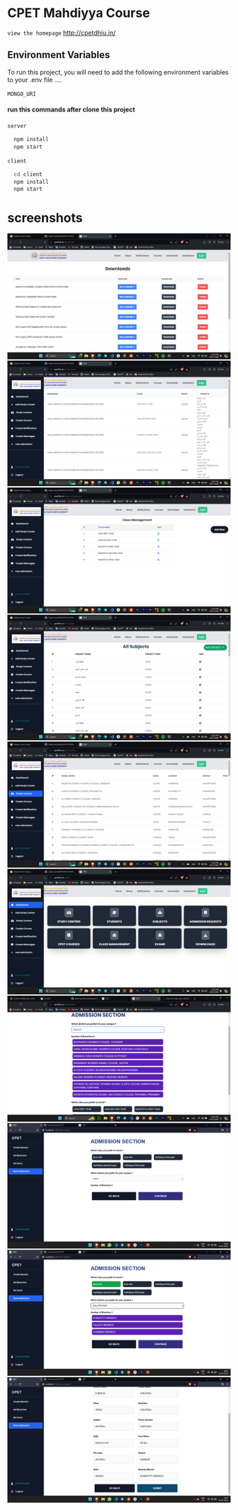 
# CPET Mahdiyya Course


`view the homepage`
http://cpetdhiu.in/


## Environment Variables

To run this project, you will need to add the following environment variables to your .env file ....

`MONGO_URI`




#### run this commands after clone this project

`server`

```bash
  npm install
  npm start
```

`client`

```bash
  cd client
  npm install
  npm start
```


# screenshots

![Alt text](./screenshots/1.png)
![Alt text](./screenshots/2.png)
![Alt text](./screenshots/3.png)
![Alt text](./screenshots/4.png)
![Alt text](./screenshots/5.png)
![Alt text](./screenshots/6.png)
![Alt text](./screenshots/8.png)
![Alt text](./screenshots/9.png)
![Alt text](./screenshots/10.png)
![Alt text](./screenshots/11.png)